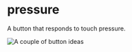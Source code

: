 pressure
========

A button that responds to touch pressure.

![A couple of button ideas](http://f.cl.ly/items/3p30382b3s3M2c2Y0O0Q/Screen%20Shot%202014-07-10%20at%2011.18.07.png)
